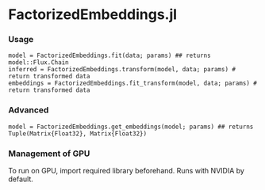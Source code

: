 # FactorizedEmbeddings.jl

### Usage
```
model = FactorizedEmbeddings.fit(data; params) ## returns model::Flux.Chain
inferred = FactorizedEmbeddings.transform(model, data; params) # return transformed data
embeddings = FactorizedEmbeddings.fit_transform(model, data; params) # return transformed data
```

### Advanced 
```
model = FactorizedEmbeddings.get_embeddings(model; params) ## returns Tuple(Matrix{Float32}, Matrix{Float32}) 
```


### Management of GPU
To run on GPU, import required library beforehand. 
Runs with NVIDIA by default.
